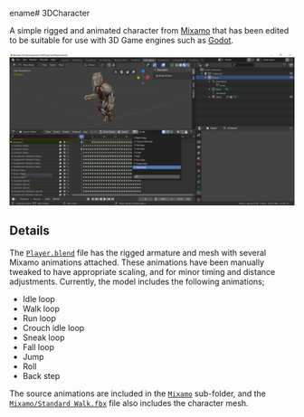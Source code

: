ename# 3DCharacter

A simple rigged and animated character from [Mixamo](https://www.mixamo.com/) that has been edited to be suitable for use with 3D Game engines such as [Godot](https://godotengine.org/).

![Blender Screenshot](Documentation/blender-screenshot.png)

## Details

The [`Player.blend`](Player.blend) file has the rigged armature and mesh with several Mixamo animations attached.
These animations have been manually tweaked to have appropriate scaling, and for minor timing and distance adjustments.
Currently, the model includes the following animations;

 * Idle loop
 * Walk loop
 * Run loop
 * Crouch idle loop
 * Sneak loop
 * Fall loop
 * Jump
 * Roll
 * Back step

The source animations are included in the [`Mixamo`](Mixamo) sub-folder, and the [`Mixamo/Standard Walk.fbx`](Mixamo/Standard%20Walk.fbx) file also includes the character mesh.
